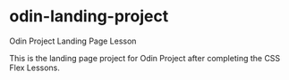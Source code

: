 # odin-landing-project
Odin Project Landing Page Lesson

This is the landing page project for Odin Project after completing the CSS Flex Lessons.
